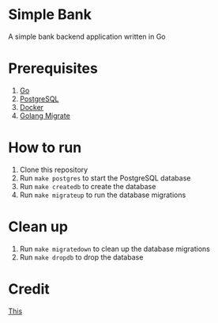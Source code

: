 # Simple Bank

A simple bank backend application written in Go

# Prerequisites

1. [Go](https://golang.org/doc/install)
2. [PostgreSQL](https://www.postgresql.org/download/)
3. [Docker](https://docs.docker.com/get-docker/)
4. [Golang Migrate](https://github.com/golang-migrate/migrate/tree/master/cmd/migrate#installation)

# How to run

1. Clone this repository
2. Run `make postgres` to start the PostgreSQL database
3. Run `make createdb` to create the database
4. Run `make migrateup` to run the database migrations

# Clean up

1. Run `make migratedown` to clean up the database migrations
2. Run `make dropdb` to drop the database

# Credit

[This](https://www.youtube.com/playlist?list=PLy_6D98if3ULEtXtNSY_2qN21VCKgoQAE)

